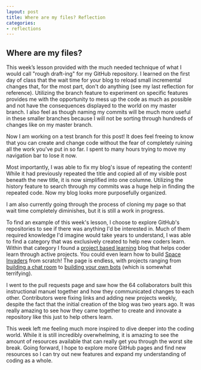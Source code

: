 ```yaml
---
layout: post
title: Where are my files? Reflection
categories:
- reflections
---
```


## Where are my files?

This week’s lesson provided with the much needed technique of what I would call "rough draft-ing" for my GitHub repository. I learned on the first day of class that the wait time for your blog to reload small incremental changes that, for the most part, don't do anything (see my last reflection for reference). Utilizing the branch feature to experiment on specific features provides me with the opportunity to mess up the code as much as possible and not have the consequences displayed to the world on my master branch. I also feel as though naming my commits will be much more useful in these smaller branches because I will not be sorting through hundreds of changes like on my master branch.

Now I am working on a test branch for this post! It does feel freeing to know that you can create and change code without the fear of completely ruining all the work you've put in so far. I spent to many hours trying to move my navigation bar to lose it now. 

Most importantly, I was able to fix my blog's issue of repeating the content! While it had previously repeated the title and copied all of my visible post beneath the new title, it is now simplified into one columne. Utilizing the history feature to search through my commits was a huge help in finding the repeated code. Now my blog looks more purposefully organized. 

I am also currently going through the process of cloning my page so that wait time completely diminishes, but it is still a work in progress. 

To find an example of this week's lesson, I choose to explore GitHub's repositories to see if there was anything I'd be interested in. Much of them required knowledge I'd imagine would take years to understand, I was able to find a category that was exclusively created to help new coders learn. Within that category I found a [project based learning](https://github.com/tuvtran/project-based-learning#readme) blog that helps coder learn through active projects. You could even learn how to build [Space Invaders](https://github.com/tuvtran/project-based-learning#cc) from scratch! The page is endless, with projects ranging from [building a chat room](https://github.com/tuvtran/project-based-learning#erlang) to [building your own bots](https://github.com/tuvtran/project-based-learning#bots) (which is somewhat terrifying). 

I went to the pull requests page and saw how the 64 collaborators built this instructional manuel together and how they communicated changes to each other. Contributors were fixing links and adding new projects weekly, despite the fact that the initial creation of the blog was two years ago. It was really amazing to see how they came together to create and innovate a repository like this just to help others learn. 

This week left me feeling much more inspired to dive deeper into the coding world. While it is still incredibly overwhelming, it is amazing to see the amount of resources available that can really get you through the worst site break. Going forward, I hope to explore more GitHub pages and find new resources so I can try out new features and expand my understanding of coding as a whole. 
